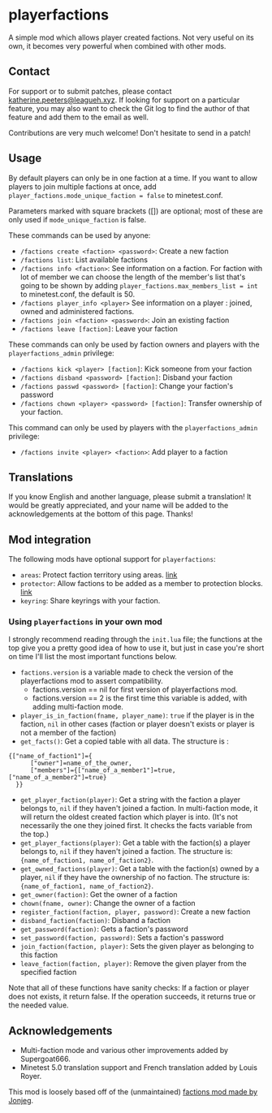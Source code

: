 # playerfactions

A simple mod which allows player created factions. Not very useful on its own,
it becomes very powerful when combined with other mods.

## Contact

For support or to submit patches, please contact
[katherine.peeters@leagueh.xyz](mailto:katherine.peeters@leagueh.xyz). If
looking for support on a particular feature, you may also want to check the Git
log to find the author of that feature and add them to the email as well.

Contributions are very much welcome! Don't hesitate to send in a patch!

## Usage

By default players can only be in one faction at a time. If you want to allow
players to join multiple factions at once, add
`player_factions.mode_unique_faction = false` to minetest.conf.

Parameters marked with square brackets ([]) are optional; most of these are only
used if `mode_unique_faction` is false.

These commands can be used by anyone:

- `/factions create <faction> <password>`: Create a new faction
- `/factions list`: List available factions
- `/factions info <faction>`: See information on a faction. For faction with lot
  of member we can choose the length of the member's list that's going to be
  shown by adding `player_factions.max_members_list = int` to minetest.conf,
  the default is 50.
- `/factions player_info <player>` See information on a player : joined, owned
  and administered factions.
- `/factions join <faction> <password>`: Join an existing faction
- `/factions leave [faction]`: Leave your faction

These commands can only be used by faction owners and players with the
`playerfactions_admin` privilege:

- `/factions kick <player> [faction]`: Kick someone from your faction
- `/factions disband <password> [faction]`: Disband your faction
- `/factions passwd <password> [faction]`: Change your faction's password
- `/factions chown <player> <password> [faction]`: Transfer ownership of your
  faction.

This command can only be used by players with the `playerfactions_admin`
privilege:

- `/factions invite <player> <faction>`: Add player to a faction

## Translations

If you know English and another language, please submit a translation! It would
be greatly appreciated, and your name will be added to the acknowledgements at
the bottom of this page. Thanks!

## Mod integration

The following mods have optional support for `playerfactions`:

- `areas`: Protect faction territory using areas.
  [link](https://github.com/minetest-mods/areas)
- `protector`: Allow factions to be added as a member to protection blocks.
  [link](https://notabug.org/TenPlus1/protector)
- `keyring`: Share keyrings with your faction.

### Using `playerfactions` in your own mod

I strongly recommend reading through the `init.lua` file; the functions at the
top give you a pretty good idea of how to use it, but just in case you're short
on time I'll list the most important functions below.

- `factions.version` is a variable made to check the version of the
  playerfactions mod to assert compatibility.
	- factions.version == nil for first version of playerfactions mod.
	- factions.version == 2 is the first time this variable is added, with
	  adding multi-faction mode.
- `player_is_in_faction(fname, player_name)`: `true` if the player is in the
   faction, `nil` in other cases (faction or player doesn't exists or player is
   not a member of the faction)
- `get_facts()`: Get a copied table with all data. The structure is :
```
{["name_of_faction1"]={
      ["owner"]=name_of_the_owner,
      ["members"]={["name_of_a_member1"]=true, ["name_of_a_member2"]=true}
  }}
```
- `get_player_faction(player)`: Get a string with the faction a player belongs
   to, `nil` if they haven't joined a faction. In multi-faction mode, it will
   return the oldest created faction which player is into. (It's not necessarily
   the one they joined first. It checks the facts variable from the top.)
- `get_player_factions(player)`: Get a table with the faction(s) a player
   belongs to, `nil` if they haven't joined a faction. The structure is:
   `{name_of_faction1, name_of_faction2}`.
- `get_owned_factions(player)`: Get a table with the faction(s) owned by a
   player, `nil` if they have the ownership of no faction. The structure is:
   `{name_of_faction1, name_of_faction2}`.
- `get_owner(faction)`: Get the owner of a faction
- `chown(fname, owner)`: Change the owner of a faction
- `register_faction(faction, player, password)`: Create a new faction
- `disband_faction(faction)`: Disband a faction
- `get_password(faction)`: Gets a faction's password
- `set_password(faction, password)`: Sets a faction's password
- `join_faction(faction, player)`: Sets the given player as belonging to this
   faction
- `leave_faction(faction, player)`: Remove the given player from the specified
   faction

Note that all of these functions have sanity checks: If a faction or player does
not exists, it return false. If the operation succeeds, it returns true or the
needed value.

## Acknowledgements

- Multi-faction mode and various other improvements added by Supergoat666.
- Minetest 5.0 translation support and French translation added by Louis Royer.

This mod is loosely based off of the (unmaintained)
[factions mod made by Jonjeg](https://github.com/Jonjeg/factions).

